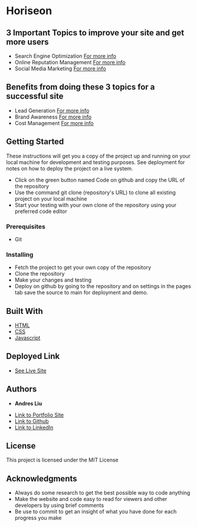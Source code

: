 # Horiseon

## 3 Important Topics to improve your site and get more users

* Search Engine Optimization
[For more info](./assets/images/screenshots/seo.PNG)
* Online Reputation Management
[For more info](./assets/images/screenshots/orm.PNG)
* Social Media Marketing
[For more info](./assets/images/screenshots/smm.PNG)

## Benefits from doing these 3 topics for a successful site

* Lead Generation
[For more info](./assets/images/screenshots/lead-generation-screenshot.PNG)
* Brand Awareness
[For more info](./assets/images/screenshots/brand-awareness-screenshot.PNG)
* Cost Management
[For more info](./assets/images/screenshots/cost-management-screenshot.PNG)

## Getting Started

These instructions will get you a copy of the project up and running on your local machine for development and testing purposes. See deployment for notes on how to deploy the project on a live system.

* Click on the green button named Code on github and copy the URL of the repository
* Use the command git clone (repository's URL) to clone all existing project on your local machine
* Start your testing with your own clone of the repository using your preferred code editor

### Prerequisites

* Git

### Installing

* Fetch the project to get your own copy of the repository
* Clone the repository
* Make your changes and testing
* Deploy on github by going to the repository and on settings in the pages tab save the source to main for deployment and demo.

## Built With

* [HTML](https://developer.mozilla.org/en-US/docs/Web/HTML)
* [CSS](https://developer.mozilla.org/en-US/docs/Web/CSS)
* [Javascript](https://developer.mozilla.org/en-US/docs/Web/JavaScript)

## Deployed Link

* [See Live Site](https://andresliu22.github.io/code-refactor/)

## Authors

* **Andres Liu** 

- [Link to Portfolio Site](https://andresliu22.github.io/portfolio/)
- [Link to Github](https://github.com/andresliu22/)
- [Link to LinkedIn](https://www.linkedin.com/in/andresliu22/)

## License

This project is licensed under the MIT License 

## Acknowledgments

* Always do some research to get the best possible way to code anything
* Make the website and code easy to read for viewers and other developers by using brief comments
* Be use to commit to get an insight of what you have done for each progress you make
